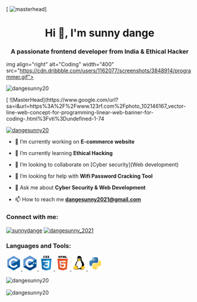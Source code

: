 [ ![masterhead](https://www.google.com/url?sa=i&url=https%3A%2F%2Fwww.123rf.com%2Fphoto_102146167_vector-line-web-concept-for-programming-linear-web-banner-for-coding-.html%3Fvti%3Dundefined-1-74&psig=AOvVaw0FmKAFKeWUQrMZS3K06BQ6&ust=1694345302779000&source=images&cd=vfe&opi=89978449&ved=0CBAQjRxqFwoTCJj5mqK2nYEDFQAAAAAdAAAAABAE)]
<h1 align="center">Hi 👋, I'm sunny dange</h1>
<h3 align="center">A passionate frontend developer from India & Ethical Hacker</h3>

img align="right" alt="Coding" width="400" src="https://cdn.dribbble.com/users/1162077/screenshots/3848914/programmer.gif">

<p align="left"> <img src="https://komarev.com/ghpvc/?username=dangesunny20&label=Profile%20views&color=0e75b6&style=flat" alt="dangesunny20" /> </p>
[ ![MasterHead](https://www.google.com/url?sa=i&url=https%3A%2F%2Fwww.123rf.com%2Fphoto_102146167_vector-line-web-concept-for-programming-linear-web-banner-for-coding-.html%3Fvti%3Dundefined-1-74
<p align="left"> <a href="https://github.com/ryo-ma/github-profile-trophy"><img src="https://github-profile-trophy.vercel.app/?username=dangesunny20" alt="dangesunny20" /></a> </p>

- 🔭 I’m currently working on **E-commerce website**

- 🌱 I’m currently learning **Ethical Hacking**

- 👯 I’m looking to collaborate on [Cyber security](Web development)

- 🤝 I’m looking for help with **Wifi Password Cracking Tool**

- 💬 Ask me about **Cyber Security & Web Development**

- 📫 How to reach me **dangesunny2021@gmail.com**

<h3 align="left">Connect with me:</h3>
<p align="left">
<a href="https://fb.com/sunnydange" target="blank"><img align="center" src="https://raw.githubusercontent.com/rahuldkjain/github-profile-readme-generator/master/src/images/icons/Social/facebook.svg" alt="sunnydange" height="30" width="40" /></a>
<a href="https://instagram.com/dangesunny_2021" target="blank"><img align="center" src="https://raw.githubusercontent.com/rahuldkjain/github-profile-readme-generator/master/src/images/icons/Social/instagram.svg" alt="dangesunny_2021" height="30" width="40" /></a>
</p>

<h3 align="left">Languages and Tools:</h3>
<p align="left"> <a href="https://www.cprogramming.com/" target="_blank" rel="noreferrer"> <img src="https://raw.githubusercontent.com/devicons/devicon/master/icons/c/c-original.svg" alt="c" width="40" height="40"/> </a> <a href="https://www.w3schools.com/cpp/" target="_blank" rel="noreferrer"> <img src="https://raw.githubusercontent.com/devicons/devicon/master/icons/cplusplus/cplusplus-original.svg" alt="cplusplus" width="40" height="40"/> </a> <a href="https://www.w3schools.com/css/" target="_blank" rel="noreferrer"> <img src="https://raw.githubusercontent.com/devicons/devicon/master/icons/css3/css3-original-wordmark.svg" alt="css3" width="40" height="40"/> </a> <a href="https://www.w3.org/html/" target="_blank" rel="noreferrer"> <img src="https://raw.githubusercontent.com/devicons/devicon/master/icons/html5/html5-original-wordmark.svg" alt="html5" width="40" height="40"/> </a> <a href="https://www.linux.org/" target="_blank" rel="noreferrer"> <img src="https://raw.githubusercontent.com/devicons/devicon/master/icons/linux/linux-original.svg" alt="linux" width="40" height="40"/> </a> <a href="https://www.python.org" target="_blank" rel="noreferrer"> <img src="https://raw.githubusercontent.com/devicons/devicon/master/icons/python/python-original.svg" alt="python" width="40" height="40"/> </a> </p>

<p><img align="center" src="https://github-readme-stats.vercel.app/api/top-langs?username=dangesunny20&show_icons=true&locale=en&layout=compact" alt="dangesunny20" /></p>

<p><img align="center" src="https://github-readme-streak-stats.herokuapp.com/?user=dangesunny20&" alt="dangesunny20" /></p>
